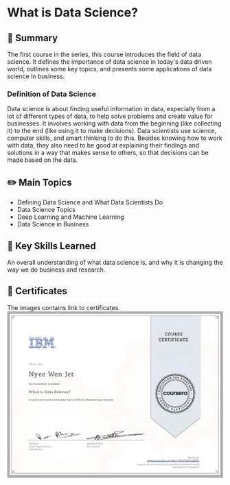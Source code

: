 # What is Data Science?

## 📌 Summary
The first course in the series, this course introduces the field of data science. It defines the importance of data science in today's data driven world, outlines some key topics, and presents some applications of data science in business.

### Definition of Data Science
Data science is about finding useful information in data, especially from a lot of different types of data, to help solve problems and create value for businesses. It involves working with data from the beginning (like collecting it) to the end (like using it to make decisions). Data scientists use science, computer skills, and smart thinking to do this. Besides knowing how to work with data, they also need to be good at explaining their findings and solutions in a way that makes sense to others, so that decisions can be made based on the data.

## ✏️ Main Topics
- Defining Data Science and What Data Scientists Do
- Data Science Topics
- Deep Learning and Machine Learning
- Data Science in Business

## 🎯 Key Skills Learned
An overall understanding of what data science is, and why it is changing the way we do business and research.

## 🏅 Certificates
The images contains link to certificates.
<br/>
[![](./Images/Coursera%20NVQ3SH2SSM5A.jpg)](https://www.coursera.org/account/accomplishments/verify/NVQ3SH2SSM5A)
